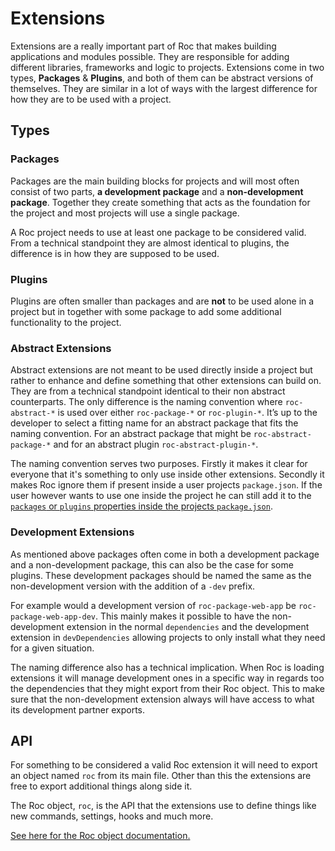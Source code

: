 # Extensions

Extensions are a really important part of Roc that makes building applications and modules possible. They are responsible for adding different libraries, frameworks and logic to projects. Extensions come in two types, __Packages__ & __Plugins__, and both of them can be abstract versions of themselves. They are similar in a lot of ways with the largest difference for how they are to be used with a project.

## Types

### Packages
Packages are the main building blocks for projects and will most often consist of two parts, __a development package__ and a __non-development package__. Together they create something that acts as the foundation for the project and most projects will use a single package. 

A Roc project needs to use at least one package to be considered valid. From a technical standpoint they are almost identical to plugins, the difference is in how they are supposed to be used.

### Plugins
Plugins are often smaller than packages and are __not__ to be used alone in a project but in together with some package to add some additional functionality to the project.

### Abstract Extensions
Abstract extensions are not meant to be used directly inside a project but rather to enhance and define something that other extensions can build on. They are from a technical standpoint identical to their non abstract counterparts. The only difference is the naming convention where `roc-abstract-*` is used over either `roc-package-*` or `roc-plugin-*`. It’s up to the developer to select a fitting name for an abstract package that fits the naming convention. For an abstract package that might be `roc-abstract-package-*` and for an abstract plugin `roc-abstract-plugin-*`.

The naming convention serves two purposes. Firstly it makes it clear for everyone that it's something to only use inside other extensions. Secondly it makes Roc ignore them if present inside a user projects `package.json`. If the user however wants to use one inside the project he can still add it to the [`packages` or `plugins` properties inside the projects `package.json`](#).

### Development Extensions
As mentioned above packages often come in both a development package and a non-development package, this can also be the case for some plugins. These development packages should be named the same as the non-development version with the addition of a `-dev` prefix.

For example would a development version of `roc-package-web-app` be `roc-package-web-app-dev`. This mainly makes it possible to have the non-development extension in the normal `dependencies` and the development extension in `devDependencies` allowing projects to only install what they need for a given situation. 

The naming difference also has a technical implication. When Roc is loading extensions it will manage development ones in a specific way in regards too the dependencies that they might export from their Roc object. This to make sure that the non-development extension always will have access to what its development partner exports.

## API
For something to be considered a valid Roc extension it will need to export an object named `roc` from its main file. Other than this the extensions are free to export additional things along side it.

The Roc object, `roc`, is the API that the extensions use to define things like new commands, settings, hooks and much more.

[See here for the Roc object documentation.](/docs/RocObject.md)